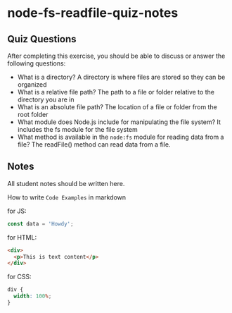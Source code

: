 # node-fs-readfile-quiz-notes

## Quiz Questions

After completing this exercise, you should be able to discuss or answer the following questions:

- What is a directory?
  A directory is where files are stored so they can be organized
- What is a relative file path?
  The path to a file or folder relative to the directory you are in
- What is an absolute file path?
  The location of a file or folder from the root folder
- What module does Node.js include for manipulating the file system?
  It includes the fs module for the file system
- What method is available in the `node:fs` module for reading data from a file?
  The readFile() method can read data from a file.

## Notes

All student notes should be written here.

How to write `Code Examples` in markdown

for JS:

```javascript
const data = 'Howdy';
```

for HTML:

```html
<div>
  <p>This is text content</p>
</div>
```

for CSS:

```css
div {
  width: 100%;
}
```
